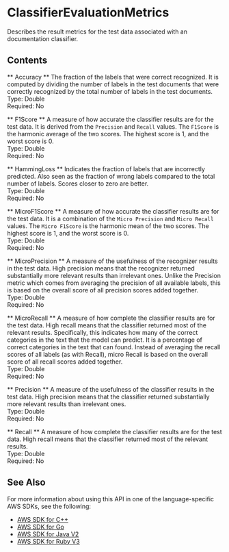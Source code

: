 # ClassifierEvaluationMetrics<a name="API_ClassifierEvaluationMetrics"></a>

Describes the result metrics for the test data associated with an documentation classifier\.

## Contents<a name="API_ClassifierEvaluationMetrics_Contents"></a>

 ** Accuracy **   <a name="comprehend-Type-ClassifierEvaluationMetrics-Accuracy"></a>
The fraction of the labels that were correct recognized\. It is computed by dividing the number of labels in the test documents that were correctly recognized by the total number of labels in the test documents\.  
Type: Double  
Required: No

 ** F1Score **   <a name="comprehend-Type-ClassifierEvaluationMetrics-F1Score"></a>
A measure of how accurate the classifier results are for the test data\. It is derived from the `Precision` and `Recall` values\. The `F1Score` is the harmonic average of the two scores\. The highest score is 1, and the worst score is 0\.   
Type: Double  
Required: No

 ** HammingLoss **   <a name="comprehend-Type-ClassifierEvaluationMetrics-HammingLoss"></a>
Indicates the fraction of labels that are incorrectly predicted\. Also seen as the fraction of wrong labels compared to the total number of labels\. Scores closer to zero are better\.  
Type: Double  
Required: No

 ** MicroF1Score **   <a name="comprehend-Type-ClassifierEvaluationMetrics-MicroF1Score"></a>
A measure of how accurate the classifier results are for the test data\. It is a combination of the `Micro Precision` and `Micro Recall` values\. The `Micro F1Score` is the harmonic mean of the two scores\. The highest score is 1, and the worst score is 0\.  
Type: Double  
Required: No

 ** MicroPrecision **   <a name="comprehend-Type-ClassifierEvaluationMetrics-MicroPrecision"></a>
A measure of the usefulness of the recognizer results in the test data\. High precision means that the recognizer returned substantially more relevant results than irrelevant ones\. Unlike the Precision metric which comes from averaging the precision of all available labels, this is based on the overall score of all precision scores added together\.  
Type: Double  
Required: No

 ** MicroRecall **   <a name="comprehend-Type-ClassifierEvaluationMetrics-MicroRecall"></a>
A measure of how complete the classifier results are for the test data\. High recall means that the classifier returned most of the relevant results\. Specifically, this indicates how many of the correct categories in the text that the model can predict\. It is a percentage of correct categories in the text that can found\. Instead of averaging the recall scores of all labels \(as with Recall\), micro Recall is based on the overall score of all recall scores added together\.  
Type: Double  
Required: No

 ** Precision **   <a name="comprehend-Type-ClassifierEvaluationMetrics-Precision"></a>
A measure of the usefulness of the classifier results in the test data\. High precision means that the classifier returned substantially more relevant results than irrelevant ones\.  
Type: Double  
Required: No

 ** Recall **   <a name="comprehend-Type-ClassifierEvaluationMetrics-Recall"></a>
A measure of how complete the classifier results are for the test data\. High recall means that the classifier returned most of the relevant results\.   
Type: Double  
Required: No

## See Also<a name="API_ClassifierEvaluationMetrics_SeeAlso"></a>

For more information about using this API in one of the language\-specific AWS SDKs, see the following:
+  [ AWS SDK for C\+\+](https://docs.aws.amazon.com/goto/SdkForCpp/comprehend-2017-11-27/ClassifierEvaluationMetrics) 
+  [ AWS SDK for Go](https://docs.aws.amazon.com/goto/SdkForGoV1/comprehend-2017-11-27/ClassifierEvaluationMetrics) 
+  [ AWS SDK for Java V2](https://docs.aws.amazon.com/goto/SdkForJavaV2/comprehend-2017-11-27/ClassifierEvaluationMetrics) 
+  [ AWS SDK for Ruby V3](https://docs.aws.amazon.com/goto/SdkForRubyV3/comprehend-2017-11-27/ClassifierEvaluationMetrics) 